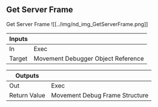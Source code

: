 ## Get Server Frame
Get Server Frame
![[../img/nd_img_GetServerFrame.png]]

|Inputs||
|--|--|
| In | Exec |
| Target | Movement Debugger Object Reference |

|Outputs||
|--|--|
| Out | Exec |
| Return Value | Movement Debug Frame Structure |
